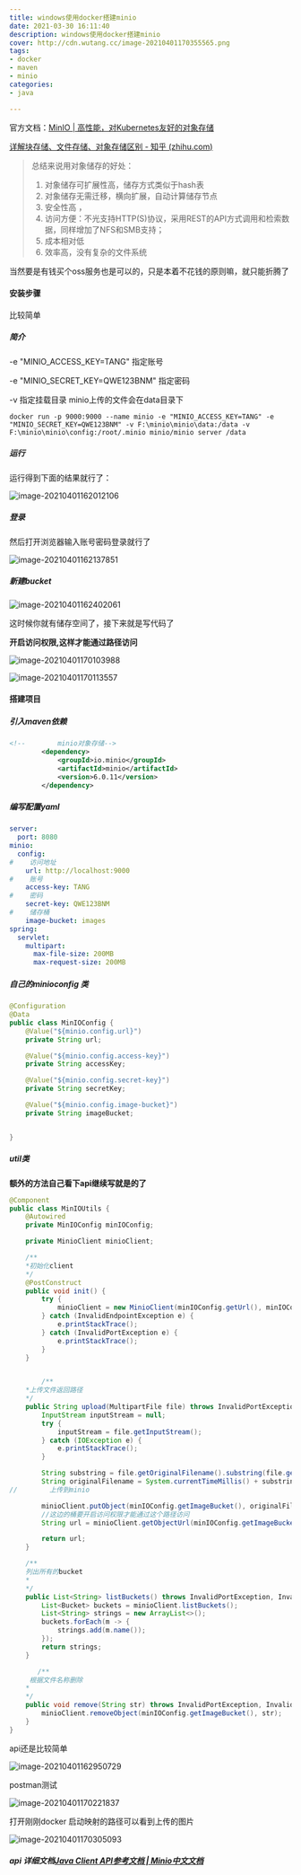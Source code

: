 ```yaml
---
title: windows使用docker搭建minio
date: 2021-03-30 16:11:40
description: windows使用docker搭建minio
cover: http://cdn.wutang.cc/image-20210401170355565.png
tags:
- docker
- maven
- minio
categories:
- java

---
```


官方文档：[MinIO | 高性能，对Kubernetes友好的对象存储](http://www.minio.org.cn/)

[详解块存储、文件存储、对象存储区别 - 知乎 (zhihu.com)](https://zhuanlan.zhihu.com/p/280128756)

>总结来说用对象储存的好处：
>
>1. 对象储存可扩展性高，储存方式类似于hash表
>2. 对象储存无需迁移，横向扩展，自动计算储存节点
>3. 安全性高 ，
>4. 访问方便：不光支持HTTP(S)协议，采用REST的API方式调用和检索数据，同样增加了NFS和SMB支持；
>5. 成本相对低
>6. 效率高，没有复杂的文件系统

当然要是有钱买个oss服务也是可以的，只是本着不花钱的原则嘛，就只能折腾了 

#### 安装步骤

比较简单

##### 简介

-e "MINIO_ACCESS_KEY=TANG" 指定账号

-e "MINIO_SECRET_KEY=QWE123BNM" 指定密码

-v 指定挂载目录 minio上传的文件会在data目录下

```shell
docker run -p 9000:9000 --name minio -e "MINIO_ACCESS_KEY=TANG" -e "MINIO_SECRET_KEY=QWE123BNM" -v F:\minio\minio\data:/data -v F:\minio\minio\config:/root/.minio minio/minio server /data
```

##### 运行

运行得到下面的结果就行了：

![image-20210401162012106](http://cdn.wutang.cc/image-20210401162012106.png)

##### 登录

然后打开浏览器输入账号密码登录就行了

![image-20210401162137851](http://cdn.wutang.cc/image-20210401162137851.png)

##### 新建bucket 

![image-20210401162402061](http://cdn.wutang.cc/image-20210401162402061.png)

这时候你就有储存空间了，接下来就是写代码了

**开启访问权限,这样才能通过路径访问**

![image-20210401170103988](http://cdn.wutang.cc/image-20210401170103988.png)

![image-20210401170113557](http://cdn.wutang.cc/image-20210401170113557.png)

#### 搭建项目

##### 引入maven依赖

```xml
<!--        minio对象存储-->
        <dependency>
            <groupId>io.minio</groupId>
            <artifactId>minio</artifactId>
            <version>6.0.11</version>
        </dependency>
```



##### 编写配置yaml

```yaml
server:
  port: 8080
minio:
  config:
#    访问地址
    url: http://localhost:9000
#    账号
    access-key: TANG
#    密码
    secret-key: QWE123BNM
#    储存桶
    image-bucket: images
spring:
  servlet:
    multipart:
      max-file-size: 200MB
      max-request-size: 200MB


```

##### 自己的minioconfig 类

```java
@Configuration
@Data
public class MinIOConfig {
    @Value("${minio.config.url}")
    private String url;

    @Value("${minio.config.access-key}")
    private String accessKey;

    @Value("${minio.config.secret-key}")
    private String secretKey;

    @Value("${minio.config.image-bucket}")
    private String imageBucket;


}
```



##### util类

**额外的方法自己看下api继续写就是的了**

```java
@Component
public class MinIOUtils {
    @Autowired
    private MinIOConfig minIOConfig;

    private MinioClient minioClient;

    /**
    *初始化client
    */
    @PostConstruct
    public void init() {
        try {
            minioClient = new MinioClient(minIOConfig.getUrl(), minIOConfig.getAccessKey(), minIOConfig.getSecretKey());
        } catch (InvalidEndpointException e) {
            e.printStackTrace();
        } catch (InvalidPortException e) {
            e.printStackTrace();
        }
    }


	    /**
    *上传文件返回路径
    */
    public String upload(MultipartFile file) throws InvalidPortException, InvalidEndpointException, IOException, XmlPullParserException, NoSuchAlgorithmException, InvalidKeyException, InvalidArgumentException, InvalidResponseException, InternalException, NoResponseException, InvalidBucketNameException, InsufficientDataException, ErrorResponseException {
        InputStream inputStream = null;
        try {
            inputStream = file.getInputStream();
        } catch (IOException e) {
            e.printStackTrace();
        }

        String substring = file.getOriginalFilename().substring(file.getOriginalFilename().lastIndexOf("."), file.getOriginalFilename().length());
        String originalFilename = System.currentTimeMillis() + substring;
//        上传到minio

        minioClient.putObject(minIOConfig.getImageBucket(), originalFilename, inputStream, file.getSize(), null, null, file.getContentType());
        //这边的桶要开启访问权限才能通过这个路径访问
        String url = minioClient.getObjectUrl(minIOConfig.getImageBucket(), originalFilename);

        return url;
    }

    /**
    列出所有的bucket
    *
    */
    public List<String> listBuckets() throws InvalidPortException, InvalidEndpointException, IOException, InvalidKeyException, NoSuchAlgorithmException, InsufficientDataException, InvalidResponseException, InternalException, NoResponseException, InvalidBucketNameException, XmlPullParserException, ErrorResponseException {
        List<Bucket> buckets = minioClient.listBuckets();
        List<String> strings = new ArrayList<>();
        buckets.forEach(m -> {
            strings.add(m.name());
        });
        return strings;
    }

       /**
   	 根据文件名称删除
    *
    */
    public void remove(String str) throws InvalidPortException, InvalidEndpointException, IOException, InvalidKeyException, NoSuchAlgorithmException, InsufficientDataException, InvalidArgumentException, InvalidResponseException, InternalException, NoResponseException, InvalidBucketNameException, XmlPullParserException, ErrorResponseException {
        minioClient.removeObject(minIOConfig.getImageBucket(), str);
    }
}

```



api还是比较简单

![image-20210401162950729](http://cdn.wutang.cc/image-20210401162950729.png)



postman测试

![image-20210401170221837](http://cdn.wutang.cc/image-20210401170221837.png)

打开刚刚docker 启动映射的路径可以看到上传的图片

![image-20210401170305093](http://cdn.wutang.cc/image-20210401170305093.png)

##### api 详细文档[Java Client API参考文档 | Minio中文文档](http://docs.minio.org.cn/docs/master/java-client-api-reference)